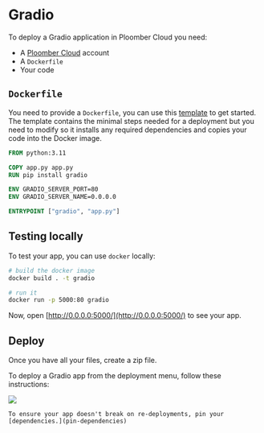 # Gradio

To deploy a Gradio application in Ploomber Cloud you need:

- A [Ploomber Cloud](https://platform.ploomber.io/register) account
- A `Dockerfile`
- Your code

## `Dockerfile`

You need to provide a `Dockerfile`, you can use this [template](https://github.com/ploomber/doc/blob/main/examples/gradio/basic-app/Dockerfile) to get started. The template contains the minimal steps needed for a deployment but you need to modify so it installs any required dependencies and copies your code into the Docker image.

```Dockerfile
FROM python:3.11

COPY app.py app.py
RUN pip install gradio

ENV GRADIO_SERVER_PORT=80
ENV GRADIO_SERVER_NAME=0.0.0.0

ENTRYPOINT ["gradio", "app.py"]
```

## Testing locally

To test your app, you can use `docker` locally:

```sh
# build the docker image
docker build . -t gradio

# run it
docker run -p 5000:80 gradio
```

Now, open [http://0.0.0.0:5000/](http://0.0.0.0:5000/) to see your app.


## Deploy

Once you have all your files, create a zip file.

To deploy a Gradio app from the deployment menu, follow these instructions:

![](../static/docker.png)


```{tip}
To ensure your app doesn't break on re-deployments, pin your [dependencies.](pin-dependencies)
```
